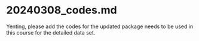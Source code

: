 # 20240308_codes.md

Yenting, please add the codes for the updated package needs to be used in this course for the detailed data set. 
